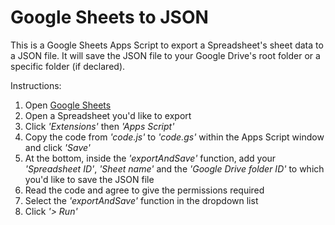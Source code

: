 <h1>Google Sheets to JSON</h1>

This is a Google Sheets Apps Script to export a Spreadsheet's sheet data to a JSON file.
It will save the JSON file to your Google Drive's root folder or a specific folder (if declared).

Instructions:
1. Open <a href="https://docs.google.com/spreadsheets" target="_blank">Google Sheets</a>
2. Open a Spreadsheet you'd like to export
3. Click <i>'Extensions'</i> then <i>'Apps Script'</i>
4. Copy the code from <i>'code.js'</i> to <i>'code.gs'</i> within the Apps Script window and click <i>'Save'</i>
5. At the bottom, inside the <i>'exportAndSave'</i> function, add your <i>'Spreadsheet ID'</i>, <i>'Sheet name'</i> and the <i>'Google Drive folder ID'</i> to which you'd like to save the JSON file
6. Read the code and agree to give the permissions required
7. Select the <i>'exportAndSave'</i> function in the dropdown list
8. Click <i>'> Run'</i>
